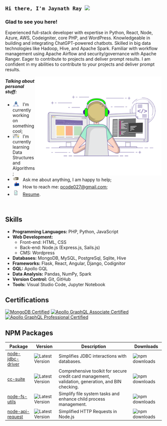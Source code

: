 ### <samp>Hi there, I'm Jaynath Ray <img src="https://media.giphy.com/media/hvRJCLFzcasrR4ia7z/giphy.gif" width="25"> </samp>
### Glad to see you here! 

Experienced full-stack developer with expertise in Python, React, Node, Azure, AWS, Codeigniter, core PHP, and WordPress. Knowledgeable in building and integrating ChatGPT-powered chatbots. Skilled in big data technologies like Hadoop, Hive, and Apache Spark. Familiar with workflow management using Apache Airflow and security/governance with Apache Ranger. Eager to contribute to projects and deliver prompt results. I am confident in my abilities to contribute to your projects and deliver prompt results. 

<img align="right" alt="GIF" src="https://github.com/jaynath-d/jaynath-d/blob/main/assets/coding.gif?raw=true" width="408" height="318" />

##### Talking about personal stuff:

- <img src="https://github.com/jaynath-d/jaynath-d/blob/main/assets/developer.gif?raw=true" width="21" />&nbsp;&nbsp; I’m currently working on something cool;
- <img src="https://github.com/jaynath-d/jaynath-d/blob/main/assets/lightning.gif?raw=true" width="21" />&nbsp;&nbsp; I’m currently learning Data Structures and Algorithms;
- <img src="https://github.com/jaynath-d/jaynath-d/blob/main/assets/message.gif?raw=true" width="21" />&nbsp;&nbsp; Ask me about anything, I am happy to help;
- <img src="https://github.com/jaynath-d/jaynath-d/blob/main/assets/letterbox.gif?raw=true" width="21" />&nbsp;&nbsp; How to reach me: pcode027@gmail.com;
- <img src="https://github.com/jaynath-d/jaynath-d/blob/main/assets/doc.gif?raw=true" width="21" />&nbsp;&nbsp; [Resume](https://jaynath-d.github.io/Resume.pdf).
</br>

## Skills

- **Programming Languages:** PHP, Python, JavaScript
- **Web Development:**
  - Front-end: HTML, CSS
  - Back-end: Node.js (Express.js, Sails.js)
  - CMS: Wordpress
- **Databases:** MongoDB, MySQL, PostgreSql, Sqlite, Hive
- **Frameworks:** Flask, React, Angular, Django, Codignitor
- **GQL:** Apollo GQL
- **Data Analysis:** Pandas, NumPy, Spark
- **Version Control:** Git, GitHub
- **Tools:** Visual Studio Code, Jupyter Notebook

## Certifications

[![MongoDB Certified](https://img.shields.io/badge/MongoDB-Certified-brightgreen)](https://university.mongodb.com/course_completion/78d0945e-6edf-4d6c-ab6f-1cbb39d6eed8?utm_source=copy&utm_medium=social&utm_campaign=university_social_sharing)
[![Apollo GraphQL Associate Certified](https://img.shields.io/badge/Apollo%20GraphQL%20Associate-Certified-brightgreen)](https://www.apollographql.com/tutorials/certifications/1538d8cc-c461-49c4-95e4-884bbfb486ba)
[![Apollo GraphQL Professional Certified](https://img.shields.io/badge/Apollo%20GraphQL%20Professional-Certified-brightgreen)](https://www.apollographql.com/tutorials/certifications/fc1eada5-829e-441a-ae1d-8d04801eee32)

## NPM Packages

| Package                     | Version   | Description                             | Downloads   |
|-----------------------------|---------- |-----------------------------------------|-------------|
| [node-jdbc-driver](https://www.npmjs.com/package/node-jdbc-driver) | ![Latest Version](https://img.shields.io/github/v/release/jaynath-d/node-jdbc-driver) | Simplifies JDBC interactions with databases.  | ![npm downloads](https://img.shields.io/npm/dw/node-jdbc-driver)|
| [cc-suite](https://www.npmjs.com/package/cc-suite) | ![Latest Version](https://img.shields.io/github/v/release/jaynath-d/cc-suite) | Comprehensive toolkit for secure credit card management, validation, generation, and BIN checking. | ![npm downloads](https://img.shields.io/npm/dw/cc-suite)|
| [node-fs-utils](https://www.npmjs.com/package/node-fs-utils) | ![Latest Version](https://img.shields.io/github/v/release/jaynath-d/node-fs-utils) | Simplify file system tasks and enhance child process management. | ![npm downloads](https://img.shields.io/npm/dw/node-fs-utils)|
| [node-api-request](https://www.npmjs.com/package/node-api-request) | ![Latest Version](https://img.shields.io/github/v/release/jaynath-d/node-api-request) | Simplified HTTP Requests in Node.js  | ![npm downloads](https://img.shields.io/npm/dw/node-api-request)|



